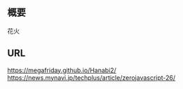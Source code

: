 ## 概要
花火

## URL
https://megafriday.github.io/Hanabi2/   
https://news.mynavi.jp/techplus/article/zerojavascript-26/

